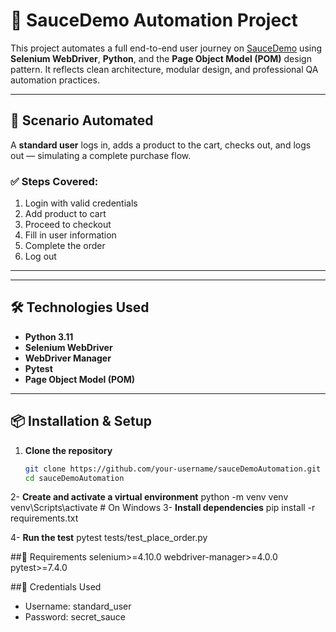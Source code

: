 # 🧪 SauceDemo Automation Project

This project automates a full end-to-end user journey on [SauceDemo](https://www.saucedemo.com/) using **Selenium WebDriver**, **Python**, and the **Page Object Model (POM)** design pattern. It reflects clean architecture, modular design, and professional QA automation practices.

---

## 🚀 Scenario Automated

A **standard user** logs in, adds a product to the cart, checks out, and logs out — simulating a complete purchase flow.

### ✅ Steps Covered:
1. Login with valid credentials
2. Add product to cart
3. Proceed to checkout
4. Fill in user information
5. Complete the order
6. Log out

---


---

## 🛠️ Technologies Used

- **Python 3.11**
- **Selenium WebDriver**
- **WebDriver Manager**
- **Pytest**
- **Page Object Model (POM)**

---

## 📦 Installation & Setup
1. **Clone the repository**

   ```bash
   git clone https://github.com/your-username/sauceDemoAutomation.git
   cd sauceDemoAutomation
2- **Create and activate a virtual environment**
python -m venv venv
venv\Scripts\activate  # On Windows
3- **Install dependencies**
pip install -r requirements.txt


4- **Run the test**
pytest tests/test_place_order.py



##📁 Requirements
selenium>=4.10.0
webdriver-manager>=4.0.0
pytest>=7.4.0

##📌 Credentials Used
- Username: standard_user
- Password: secret_sauce






